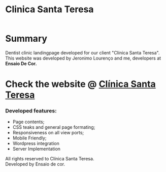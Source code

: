 # Clinica Santa Teresa

<img src = "">

<h1> Summary </h1>

<p>Dentist clinic landingpage developed for our client "Clínica Santa Teresa". This website was developed by Jeronimo Lourenço and me, developers at <strong> Ensaio De Cor. </strong> </p>

<h1> Check the website @ <a href="https://www.ensaiodecor.com/teste/clinica-steresa/"> Clínica Santa Teresa </a>  </h1>

<h3> Developed features: </h3>
<ul>
  <li> Page contents; </li> 
  <li> CSS teaks and general page formating; </li>
  <li> Responsiveness on all view ports; </li>
  <li> Mobile Friendly; </li>
  <li> Wordpress integration </li>
  <li> Server Implementation </li>
</ul>

<p> All rights reserved to Clínica Santa Teresa. <br/>
Developed by Ensaio de cor. </p>
